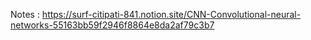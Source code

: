 
Notes : https://surf-citipati-841.notion.site/CNN-Convolutional-neural-networks-55163bb59f2946f8864e8da2af79c3b7
